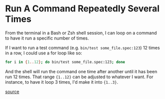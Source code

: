 # Run A Command Repeatedly Several Times

From the terminal in a Bash or Zsh shell session, I can loop on a command to
have it run a specific number of times.

If I want to run a test command (e.g. `bin/test some_file.spec:123`) 12 times
in a row, I could use a for loop like so:

```bash
for i in {1..12}; do bin/test some_file.spec:123; done
```

And the shell will run the command one time after another until it has been run
12 times. That range `{1..12}` can be adjusted to whatever I want. For
instance, to have it loop 3 times, I'd make it into `{1..3}`.

[source](https://serverfault.com/questions/273238/how-to-run-a-command-multiple-times-using-bash-shell)
